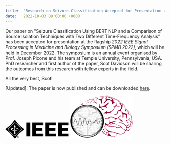 ```yaml
---
title:  "Research on Seizure Classification Accepted for Presentation at the *IEEE SPMB 2022*"
date:   2022-10-03 09:00:00 +0000
---
```


Our paper on "Seizure Classification Using BERT NLP and a Comparison of Source Isolation Techniques with Two Different Time-Frequency Analysis" has been accepted for presentation at the flagship *2022 IEEE Signal Processing in Medicine and Biology Symposium (SPMB 2022)*, which will be held in December 2022. The symposium is an annual event organised by Prof. Joseph Picone and his team at Temple University, Pennsylvania, USA. PhD researcher and first author of the paper, Scot Davidson will be sharing the outcomes from this research with fellow experts in the field.

All the very best, Scot!

\[Updated\]: The paper is now published and can be downloaded [here](https://doi.org/10.1109/SPMB55497.2022.10014769).

<img src="/assets/Figures/IEEE.jpg" width="200">
<img src="/assets/Figures/SPMB.png" width="200">
